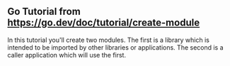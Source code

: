 ## Go Tutorial from https://go.dev/doc/tutorial/create-module

In this tutorial you'll create two modules. The first is a library which is intended to be imported by other libraries or applications. The second is a caller application which will use the first.